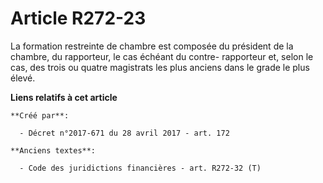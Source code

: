 # Article R272-23

La formation restreinte de chambre est composée du président de la chambre, du rapporteur, le cas échéant du contre-
rapporteur et, selon le cas, des trois ou quatre magistrats les plus anciens dans le grade le plus élevé.

**Liens relatifs à cet article**

	**Créé par**:

	  - Décret n°2017-671 du 28 avril 2017 - art. 172

	**Anciens textes**:

	  - Code des juridictions financières - art. R272-32 (T)
